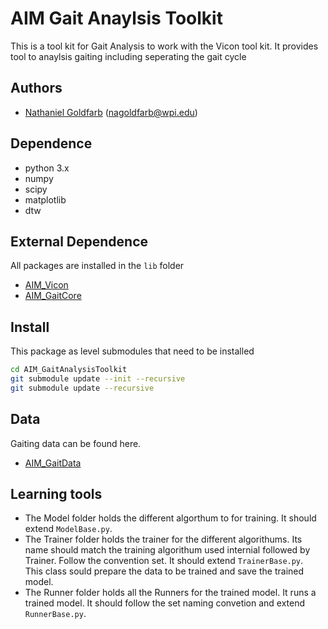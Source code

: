 
# AIM Gait Anaylsis Toolkit
This is a tool kit for Gait Analysis to work with the Vicon tool kit.
It provides tool to anaylsis gaiting including seperating the gait cycle

## Authors
- [Nathaniel Goldfarb](https://github.com/nag92) (nagoldfarb@wpi.edu)


## Dependence
* python 3.x
* numpy
* scipy
* matplotlib
* dtw


## External Dependence 
All packages are installed in the `lib` folder

* [AIM_Vicon](https://github.com/WPI-AIM/AIM_Vicon)
* [AIM_GaitCore](https://github.com/WPI-AIM/AIM_GaitCore.git)




## Install
This package as level submodules that need to be installed

````bash
cd AIM_GaitAnalysisToolkit
git submodule update --init --recursive
git submodule update --recursive
````

## Data
Gaiting data can be found here. 
* [AIM_GaitData](https://github.com/WPI-AIM/AIM_GaitData.git)


## Learning tools
* The Model folder holds the different algorthum to for training. 
It should extend ```ModelBase.py```. 
* The Trainer folder holds the trainer for the different algorithums. 
Its name should match the training algorithum used internial followed by Trainer. 
Follow the convention set. It should extend ```TrainerBase.py```.  
This class sould prepare the data to be trained and save the trained model.
* The Runner folder holds all the Runners for the trained model. It runs a trained model. 
It should follow the set naming convetion and extend ```RunnerBase.py```.   
